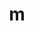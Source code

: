 ---
title: m
layout: revealjs-phonics
script:
- "/m/"
examples:
- mãe
- mother
- map
- mop
- mid
- from
- time
- them
- come
---
